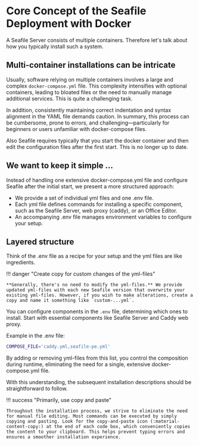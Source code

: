 # Core Concept of the Seafile Deployment with Docker

A Seafile Server consists of multiple containers. Therefore let's talk about how you typically install such a system.

## Multi-container installations can be intricate

Usually, software relying on multiple containers involves a large and complex `docker-compose.yml` file. This complexity intensifies with optional containers, leading to bloated files or the need to manually manage additional services. This is quite a challenging task.

In addition, consistently maintaining correct indentation and syntax alignment in the YAML file demands caution. In summary, this process can be cumbersome, prone to errors, and challenging—particularly for beginners or users unfamiliar with docker-compose files.

Also Seafile requires typically that you start the docker container and then edit the configuration files after the first start. This is no longer up to date.

## We want to keep it simple ...

Instead of handling one extensive docker-compose.yml file and configure Seafile after the initial start, we present a more structured approach:

- We provide a set of individual yml files and one .env file.
- Each yml file defines commands for installing a specific component, such as the Seafile Server, web proxy (caddy), or an Office Editor.
- An accompanying .env file manages environment variables to configure your setup.

## Layered structure

Think of the .env file as a recipe for your setup and the yml files are like ingredients.

!!! danger "Create copy for custom changes of the yml-files"

    **Generally, there's no need to modify the yml-files.** We provide updated yml-files with each new Seafile version that overwrite your existing yml-files. However, if you wish to make alterations, create a copy and name it something like `custom-...yml`.

You can configure components in the `.env` file, determining which ones to install. Start with essential components like Seafile Server and Caddy web proxy.

Example in the .env file:

```bash
COMPOSE_FILE='caddy.yml,seafile-pe.yml'
```

By adding or removing yml-files from this list, you control the composition during runtime, eliminating the need for a single, extensive docker-compose.yml file.

With this understanding, the subsequent installation descriptions should be straightforward to follow.

!!! success "Primarily, use copy and paste"

    Throughout the installation process, we strive to eliminate the need for manual file editing. Most commands can be executed by simply copying and pasting. Look for the copy-and-paste icon (:material-content-copy:) at the end of each code box, which conveniently copies the content to your clipboard. This helps prevent typing errors and ensures a smoother installation experience.
